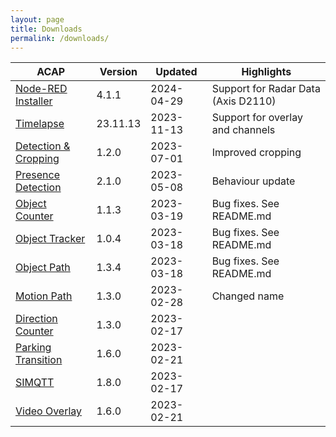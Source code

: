 ```yaml
---
layout: page
title: Downloads
permalink: /downloads/
---
```


|ACAP | Version| Updated | Highlights |
|------------------------ |---------- |------------ |-------------------------- |
|[Node-RED Installer](https://www.dropbox.com/scl/fi/y5l64crciad3owm9rz56x/NodeRed-Installer.zip?rlkey=ncu7l5gm994rr3bo6nkyf1yz9&dl=1) |4.1.1 |2024-04-29 | Support for Radar Data (Axis D2110) |
|[Timelapse](https://www.dropbox.com/scl/fi/rn16ov9jcwf5yvycx2dg0/TimelapseMe.zip?rlkey=tp0nb7jgh459z7twyej095tlu&dl=1) |23.11.13 |2023-11-13 | Support for overlay and channels |
|[Detection & Cropping](https://www.dropbox.com/s/r8znlaoa0vzgf7u/Detection.zip?dl=1) |1.2.0 |2023-07-01 | Improved cropping |
|[Presence Detection](https://www.dropbox.com/s/5blk5p0ja4tar3x/Presence-Detection.zip?dl=1) |2.1.0 |2023-05-08 | Behaviour update |
|[Object Counter](https://www.dropbox.com/s/99va032lr5i0knt/ObjectCounter.zip?dl=1) |1.1.3 |2023-03-19 | Bug fixes.  See README.md |
|[Object Tracker](https://www.dropbox.com/s/7jcji4qxtvg3skx/ObjectTracker.zip?dl=1) |1.0.4 |2023-03-18 | Bug fixes.  See README.md |
|[Object Path](https://www.dropbox.com/s/5rguxscqb035rj5/ObjectPath.zip?dl=1) |1.3.4 |2023-03-18 | Bug fixes.  See README.md |
|[Motion Path](https://www.dropbox.com/s/z0k7tk897axperi/MotionPath.zip?dl=1) |1.3.0 |2023-02-28 | Changed name |
|[Direction Counter](https://www.dropbox.com/s/uszxn2abauyacvq/directioncounter.zip?dl=1) |1.3.0 |2023-02-17 | |
|[Parking Transition](https://www.dropbox.com/s/gbkmcbvhm7jb6qr/Parking_Transition.zip?dl=1) |1.6.0 |2023-02-21 | |
|[SIMQTT](https://www.dropbox.com/s/hohf82r5yypcem0/SIMQTT.zip?dl=1) |1.8.0 |2023-02-17 | |
|[Video Overlay](https://www.dropbox.com/s/lf70n7wzbduz9ng/Video_Overlay.zip?dl=1) |1.6.0 |2023-02-21 | |

